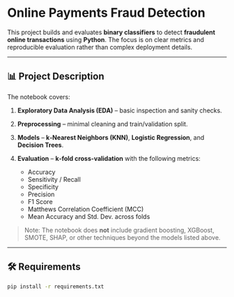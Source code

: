 # Online Payments Fraud Detection

This project builds and evaluates **binary classifiers** to detect **fraudulent online transactions** using **Python**. The focus is on clear metrics and reproducible evaluation rather than complex deployment details.

---

## 📊 Project Description

The notebook covers:

1. **Exploratory Data Analysis (EDA)** – basic inspection and sanity checks.
2. **Preprocessing** – minimal cleaning and train/validation split.
3. **Models** – **k‑Nearest Neighbors (KNN)**, **Logistic Regression**, and **Decision Trees**.
4. **Evaluation** – **k‑fold cross‑validation** with the following metrics:

   * Accuracy
   * Sensitivity / Recall
   * Specificity
   * Precision
   * F1 Score
   * Matthews Correlation Coefficient (MCC)
   * Mean Accuracy and Std. Dev. across folds

> Note: The notebook does **not** include gradient boosting, XGBoost, SMOTE, SHAP, or other techniques beyond the models listed above.

---

## 🛠️ Requirements

```bash
pip install -r requirements.txt
```


